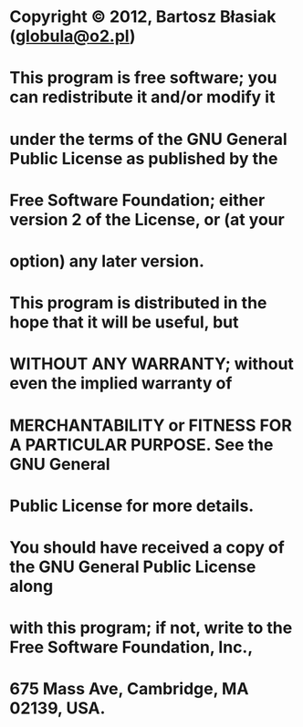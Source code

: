 #     Copyright © 2012, Bartosz Błasiak (globula@o2.pl)
#  
#     This program is free software; you can redistribute it and/or modify it
#     under the terms of the GNU General Public License as published by the
#     Free Software Foundation; either version 2 of the License, or (at your
#     option) any later version.
#  
#     This program is distributed in the hope that it will be useful, but
#     WITHOUT ANY WARRANTY; without even the implied warranty of
#     MERCHANTABILITY or FITNESS FOR A PARTICULAR PURPOSE. See the GNU General
#     Public License for more details.
#  
#     You should have received a copy of the GNU General Public License along
#     with this program; if not, write to the Free Software Foundation, Inc.,
#     675 Mass Ave, Cambridge, MA 02139, USA.
